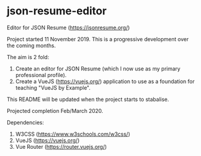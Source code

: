 # json-resume-editor
Editor for JSON Resume (https://jsonresume.org/)

Project started 11 November 2019. This is a progressive development over the coming months.

The aim is 2 fold:

1) Create an editor for JSON Resume (which I now use as my primary professional profile).
2) Create a VueJS (https://vuejs.org/) application to use as a foundation for teaching "VueJS by Example".

This README will be updated when the project starts to stabalise.

Projected completion Feb/March 2020.


Dependencies:

1) W3CSS (https://www.w3schools.com/w3css/)
2) VueJS (https://vuejs.org/)
3) Vue Router (https://router.vuejs.org/)